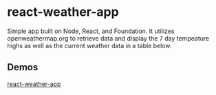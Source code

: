 react-weather-app
=================

Simple app built on Node, React, and Foundation.  It utilizes openweathermap.org to retrieve data and display the 7 day tempeature highs as well as the current weather data in a table below.

## Demos
[react-weather-app](http://thawing-wildwood-71405.herokuapp.com/#/?_k=xbbxg4)
